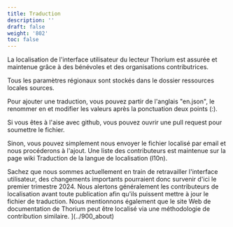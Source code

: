 ```yaml
---
title: Traduction
description: ''
draft: false
weight: '802'
toc: false
---
```


La localisation de l'interface utilisateur du lecteur Thorium est assurée et maintenue grâce à des bénévoles et des organisations contributrices.

Tous les paramètres régionaux sont stockés dans le dossier ressources locales sources.

Pour ajouter une traduction, vous pouvez partir de l'anglais "en.json", le renommer en et modifier les valeurs après la ponctuation deux points (:).

Si vous êtes à l'aise avec github, vous pouvez ouvrir une pull request pour soumettre le fichier.

Sinon, vous pouvez simplement nous envoyer le fichier localisé par email et nous procéderons à l'ajout. Une liste des contributeurs est maintenue sur la page wiki Traduction de la langue de localisation (l10n).

Sachez que nous sommes actuellement en train de retravailler l'interface utilisateur, des changements importants pourraient donc survenir d'ici le premier trimestre 2024. Nous alertons généralement les contributeurs de localisation avant toute publication afin qu'ils puissent mettre à jour le fichier de traduction. Nous mentionnons également que le site Web de documentation de Thorium peut être localisé via une méthodologie de contribution similaire. ](../900_about)
